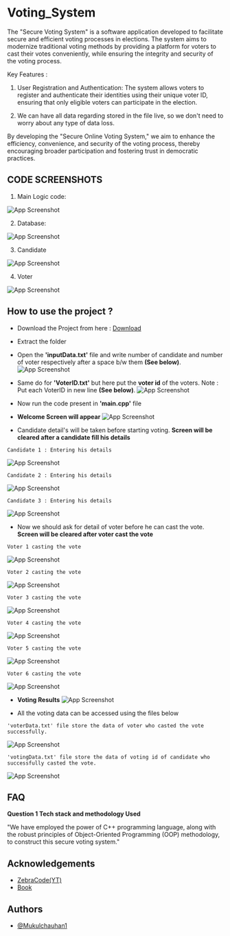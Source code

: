 # Voting_System
The "Secure Voting System" is a software application developed to facilitate secure and efficient voting processes in elections. The system aims to modernize traditional voting methods by providing a platform for voters to cast their votes conveniently, while ensuring the integrity and security of the voting process.


Key Features :

1) User Registration and Authentication: The system allows voters to register and authenticate their identities using their unique voter ID, ensuring that only eligible voters can participate in the election.

2) We can have all data regarding stored in the file live, so we don't need to worry about any type of data loss.

By developing the "Secure Online Voting System," we aim to enhance the efficiency, convenience, and security of the voting process, thereby encouraging broader participation and fostering trust in democratic practices.
<br>
## CODE SCREENSHOTS

1) Main Logic code: 

![App Screenshot](images/main.png)

2) Database:

![App Screenshot](images/database.png)

3) Candidate

![App Screenshot](images/candidate.png)

4) Voter

![App Screenshot](images/voter.png)


## How to use the project ?
- Download the Project from here : [Download](https://drive.google.com/file/d/1bnqoZfKnGSKKYWdmmRNZn2Zc0r6Uo2N3/view?usp=sharing)

- Extract the folder

- Open the **'inputData.txt'** file and write number of candidate and number of voter respectively after a space b/w them **(See below)**.
![App Screenshot](CodeWorking/inputdata.png)

- Same do for **'VoterID.txt'** but here put the **voter id** of the voters. Note : Put each VoterID in new line **(See below)**.
![App Screenshot](CodeWorking/voterid.png)

- Now run the code present in **'main.cpp'** file

- **Welcome Screen will appear**
![App Screenshot](CodeWorking/1.png)

- Candidate detail's will be taken before starting voting. **Screen will be cleared after a candidate fill his details**
```
Candidate 1 : Entering his details
```
![App Screenshot](CodeWorking/2.png)
```
Candidate 2 : Entering his details
```
![App Screenshot](CodeWorking/3.png)
```
Candidate 3 : Entering his details
```
![App Screenshot](CodeWorking/4.png)

- Now we should ask for detail of voter before he can cast the vote. **Screen will be cleared after voter cast the vote**
```
Voter 1 casting the vote
```
![App Screenshot](CodeWorking/5.png)
```
Voter 2 casting the vote
```
![App Screenshot](CodeWorking/6.png)
```
Voter 3 casting the vote
```
![App Screenshot](CodeWorking/7.png)
```
Voter 4 casting the vote
```
![App Screenshot](CodeWorking/8.png)
```
Voter 5 casting the vote
```
![App Screenshot](CodeWorking/9.png)
```
Voter 6 casting the vote
```
![App Screenshot](CodeWorking/10.png)

- **Voting Results**
![App Screenshot](CodeWorking/11.png)

- All the voting data can be accessed using the files below

```
'voterData.txt' file store the data of voter who casted the vote successfully.
```
![App Screenshot](CodeWorking/12.png)

```
'votingData.txt' file store the data of voting id of candidate who successfully casted the vote.
```
![App Screenshot](CodeWorking/13.png)





## FAQ

**Question 1 Tech stack and methodology Used**

"We have employed the power of C++ programming language, along with the robust principles of Object-Oriented Programming (OOP) methodology, to construct this secure voting system."



## Acknowledgements

 - [ZebraCode(YT)](https://www.youtube.com/watch?v=aq-eYnsCoP0&ab_channel=ZebraCode)
 - [Book](http://sriyncollege.org/wp-content/uploads/2021/08/ELECTRONIC-VOTING-MACHINE-DOCUMENTATION.pdf)


## Authors

- [@Mukulchauhan1](https://github.com/Mukulchauhan1)

